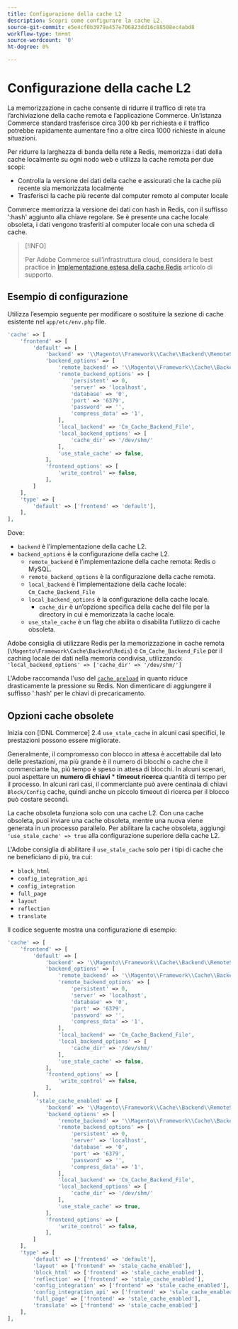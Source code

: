 ```yaml
---
title: Configurazione della cache L2
description: Scopri come configurare la cache L2.
source-git-commit: e5e4cf0b3979a457e706823dd16c88508ec4abd8
workflow-type: tm+mt
source-wordcount: '0'
ht-degree: 0%

---
```


# Configurazione della cache L2

La memorizzazione in cache consente di ridurre il traffico di rete tra l’archiviazione della cache remota e l’applicazione Commerce. Un’istanza Commerce standard trasferisce circa 300 kb per richiesta e il traffico potrebbe rapidamente aumentare fino a oltre circa 1000 richieste in alcune situazioni.

Per ridurre la larghezza di banda della rete a Redis, memorizza i dati della cache localmente su ogni nodo web e utilizza la cache remota per due scopi:

- Controlla la versione dei dati della cache e assicurati che la cache più recente sia memorizzata localmente
- Trasferisci la cache più recente dal computer remoto al computer locale

Commerce memorizza la versione dei dati con hash in Redis, con il suffisso &#39;:hash&#39; aggiunto alla chiave regolare. Se è presente una cache locale obsoleta, i dati vengono trasferiti al computer locale con una scheda di cache.

>[!INFO]
>
>Per Adobe Commerce sull’infrastruttura cloud, considera le best practice in [Implementazione estesa della cache Redis](https://support.magento.com/hc/en-us/articles/360049292532) articolo di supporto.

## Esempio di configurazione

Utilizza l’esempio seguente per modificare o sostituire la sezione di cache esistente nel `app/etc/env.php` file.

```php
'cache' => [
    'frontend' => [
        'default' => [
            'backend' => '\\Magento\\Framework\\Cache\\Backend\\RemoteSynchronizedCache',
            'backend_options' => [
                'remote_backend' => '\\Magento\\Framework\\Cache\\Backend\\Redis',
                'remote_backend_options' => [
                    'persistent' => 0,
                    'server' => 'localhost',
                    'database' => '0',
                    'port' => '6379',
                    'password' => '',
                    'compress_data' => '1',
                ],
                'local_backend' => 'Cm_Cache_Backend_File',
                'local_backend_options' => [
                    'cache_dir' => '/dev/shm/'
                ],
                'use_stale_cache' => false,
            ],
            'frontend_options' => [
                'write_control' => false,
            ],
        ]
    ],
    'type' => [
        'default' => ['frontend' => 'default'],
    ],
],
```

Dove:

- `backend` è l’implementazione della cache L2.
- `backend_options` è la configurazione della cache L2.
   - `remote_backend` è l’implementazione della cache remota: Redis o MySQL.
   - `remote_backend_options` è la configurazione della cache remota.
   - `local_backend` è l’implementazione della cache locale: `Cm_Cache_Backend_File`
   - `local_backend_options` è la configurazione della cache locale.
      - `cache_dir` è un’opzione specifica della cache del file per la directory in cui è memorizzata la cache locale.
   - `use_stale_cache` è un flag che abilita o disabilita l’utilizzo di cache obsoleta.

Adobe consiglia di utilizzare Redis per la memorizzazione in cache remota (`\Magento\Framework\Cache\Backend\Redis`) e `Cm_Cache_Backend_File` per il caching locale dei dati nella memoria condivisa, utilizzando: `'local_backend_options' => ['cache_dir' => '/dev/shm/']`

L&#39;Adobe raccomanda l&#39;uso del [`cache preload`](redis-pg-cache.md#redis-preload-feature) in quanto riduce drasticamente la pressione su Redis. Non dimenticare di aggiungere il suffisso &#39;:hash&#39; per le chiavi di precaricamento.

## Opzioni cache obsolete

Inizia con [!DNL Commerce] 2.4 `use_stale_cache` in alcuni casi specifici, le prestazioni possono essere migliorate.

Generalmente, il compromesso con blocco in attesa è accettabile dal lato delle prestazioni, ma più grande è il numero di blocchi o cache che il commerciante ha, più tempo è speso in attesa di blocchi. In alcuni scenari, puoi aspettare un **numero di chiavi** \* **timeout ricerca** quantità di tempo per il processo. In alcuni rari casi, il commerciante può avere centinaia di chiavi `Block/Config` cache, quindi anche un piccolo timeout di ricerca per il blocco può costare secondi.

La cache obsoleta funziona solo con una cache L2. Con una cache obsoleta, puoi inviare una cache obsoleta, mentre una nuova viene generata in un processo parallelo. Per abilitare la cache obsoleta, aggiungi `'use_stale_cache' => true` alla configurazione superiore della cache L2.

L&#39;Adobe consiglia di abilitare il `use_stale_cache` solo per i tipi di cache che ne beneficiano di più, tra cui:

- `block_html`
- `config_integration_api`
- `config_integration`
- `full_page`
- `layout`
- `reflection`
- `translate`

Il codice seguente mostra una configurazione di esempio:

```php
'cache' => [
    'frontend' => [
        'default' => [
            'backend' => '\\Magento\\Framework\\Cache\\Backend\\RemoteSynchronizedCache',
            'backend_options' => [
                'remote_backend' => '\\Magento\\Framework\\Cache\\Backend\\Redis',
                'remote_backend_options' => [
                    'persistent' => 0,
                    'server' => 'localhost',
                    'database' => '0',
                    'port' => '6379',
                    'password' => '',
                    'compress_data' => '1',
                ],
                'local_backend' => 'Cm_Cache_Backend_File',
                'local_backend_options' => [
                    'cache_dir' => '/dev/shm/'
                ],
                'use_stale_cache' => false,
            ],
            'frontend_options' => [
                'write_control' => false,
            ],
        ],
         'stale_cache_enabled' => [
            'backend' => '\\Magento\\Framework\\Cache\\Backend\\RemoteSynchronizedCache',
            'backend_options' => [
                'remote_backend' => '\\Magento\\Framework\\Cache\\Backend\\Redis',
                'remote_backend_options' => [
                    'persistent' => 0,
                    'server' => 'localhost',
                    'database' => '0',
                    'port' => '6379',
                    'password' => '',
                    'compress_data' => '1',
                ],
                'local_backend' => 'Cm_Cache_Backend_File',
                'local_backend_options' => [
                    'cache_dir' => '/dev/shm/'
                ],
                'use_stale_cache' => true,
            ],
            'frontend_options' => [
                'write_control' => false,
            ],
        ]
    ],
    'type' => [
        'default' => ['frontend' => 'default'],
        'layout' => ['frontend' => 'stale_cache_enabled'],
        'block_html' => ['frontend' => 'stale_cache_enabled'],
        'reflection' => ['frontend' => 'stale_cache_enabled'],
        'config_integration' => ['frontend' => 'stale_cache_enabled'],
        'config_integration_api' => ['frontend' => 'stale_cache_enabled'],
        'full_page' => ['frontend' => 'stale_cache_enabled'],
        'translate' => ['frontend' => 'stale_cache_enabled']
    ],
],
```
